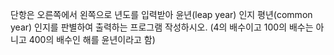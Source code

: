 단항은 오른쪽에서 왼쪽으로 
년도를 입력받아 윤년(leap year) 인지 평년(common year) 인지를 판별하여 출력하는 프로그램 작성하시오.
(4의 배수이고 100의 배수는 아니고 400의 배수인 해를 윤년이라고 함)
